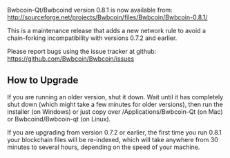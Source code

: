 Bwbcoin-Qt/Bwbcoind version 0.8.1 is now available from:
  http://sourceforge.net/projects/Bwbcoin/files/Bwbcoin/Bwbcoin-0.8.1/

This is a maintenance release that adds a new network rule to avoid
a chain-forking incompatibility with versions 0.7.2 and earlier.

Please report bugs using the issue tracker at github:
  https://github.com/Bwbcoin/Bwbcoin/issues


How to Upgrade
--------------

If you are running an older version, shut it down. Wait
until it has completely shut down (which might take a few minutes for older
versions), then run the installer (on Windows) or just copy over
/Applications/Bwbcoin-Qt (on Mac) or Bwbcoind/Bwbcoin-qt (on Linux).

If you are upgrading from version 0.7.2 or earlier, the first time you
run 0.8.1 your blockchain files will be re-indexed, which will take
anywhere from 30 minutes to several hours, depending on the speed of
your machine.
